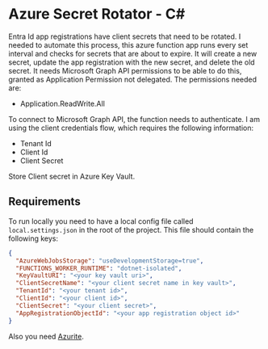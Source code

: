 # Azure Secret Rotator - C<span>#</span>

Entra Id app registrations have client secrets that need to be rotated. I needed to automate this process, this azure function app runs every set interval and checks for secrets that are about to expire. It will create a new secret, update the app registration with the new secret, and delete the old secret.
It needs Microsoft Graph API permissions to be able to do this, granted as Application Permission not delegated. The permissions needed are:
- Application.ReadWrite.All

To connect to Microsoft Graph API, the function needs to authenticate. I am using the client credentials flow, which requires the following information:
- Tenant Id
- Client Id
- Client Secret

Store Client secret in Azure Key Vault.

## Requirements
To run locally you need to have a local config file called `local.settings.json` in the root of the project. This file should contain the following keys:
```json
{
  "AzureWebJobsStorage": "useDevelopmentStorage=true",
  "FUNCTIONS_WORKER_RUNTIME": "dotnet-isolated",
  "KeyVaultURI": "<your key vault uri>",
  "ClientSecretName": "<your client secret name in key vault>",
  "TenantId": "<your tenant id>",
  "ClientId": "<your client id>",
  "ClientSecret": "<your client secret>",
  "AppRegistrationObjectId": "<your app registration object id>"
}
```

Also you need [Azurite](https://learn.microsoft.com/en-us/azure/storage/common/storage-use-azurite).